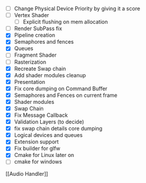   

- [ ] Change Physical Device Priority by giving it a score
- [ ] Vertex Shader
    - [ ] Explicit flushing on mem allocation
- [ ] Render SubPass fix
- [x] Pipeline creation
- [x] Semaphores and fences
- [x] Queues
- [ ] Fragment Shader
- [ ] Rasterization
- [x] Recreate Swap chain
- [x] Add shader modules cleanup
- [x] Presentation
- [x] Fix core dumping on Command Buffer
- [x] Semaphores and Fences on current frame
- [x] Shader modules
- [x] Swap Chain
- [x] Fix Message Callback
- [x] Validation Layers (to decide)
- [x] fix swap chain details core dumping
- [x] Logical devices and queues
- [x] Extension support
- [x] Fix builder for glfw
- [x] Cmake for Linux later on
- [ ] cmake for windows

[[Audio Handler]]